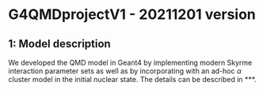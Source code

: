 # G4QMDprojectV1 - 20211201 version

## 1: Model description
We developed the QMD model in Geant4 by implementing modern Skyrme interaction parameter sets as well as by incorporating with an ad-hoc $\alpha$ cluster model in the initial nuclear state. The details can be described in ***.




